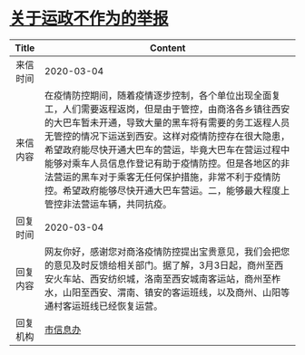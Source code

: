 # <a href="http://www.shangluo.gov.cn/zmhd/ldxxxx.jsp?urltype=leadermail.LeaderMailContentUrl&wbtreeid=1112&leadermailid=5716">关于运政不作为的举报</a>
|Title|Content|
|:---:|---|
|来信时间|2020-03-04|
|来信内容|在疫情防控期间，随着疫情逐步控制，各个单位出现全面复工，人们需要返程返岗，但是由于管控，由商洛各乡镇往西安的大巴车暂未开通，导致大量的黑车将有需要的务工返程人员无管控的情况下运送到西安。这样对疫情防控存在很大隐患，希望政府能尽快开通大巴车的营运，毕竟大巴车在营运过程中能够对乘车人员信息作登记有助于疫情防控。但是各地区的非法营运的黑车对于乘客无任何保护措施，非常不利于疫情防控。希望政府能够尽快开通大巴车营运。二，能够最大程度上管控非法营运车辆，共同抗疫。|
|回复时间|2020-03-04|
|回复内容|网友你好，感谢您对商洛疫情防控提出宝贵意见，我们会把您的意见及时反馈给相关部门。据了解，3月3日起，商州至西安火车站、西安纺织城，洛南至西安城南客运站，商州至柞水，山阳至西安、渭南、镇安的客运班线，以及商州、山阳等通村客运班线已经恢复运营。|
|回复机构|<a href="../../categories/agencies/市信息办.md">市信息办</a>|